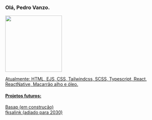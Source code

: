 ### Olá, Pedro Vanzo.

<div>
  <a href="https://github.com/pedrovanzo">
  <img height="180em" src="https://github-readme-stats.vercel.app/api/top-langs/?username=pedrovanzo&layout=compact&langs_count=6&theme=dracula"/>
</div>

Atualmente:
HTML, EJS, CSS, Tailwindcss, SCSS, Typescript, React, ReactNative, Macarrão alho e óleo.


#### Projetos futuros:
Basap (em construção)<br>
fksalink (adiado para 2030)
